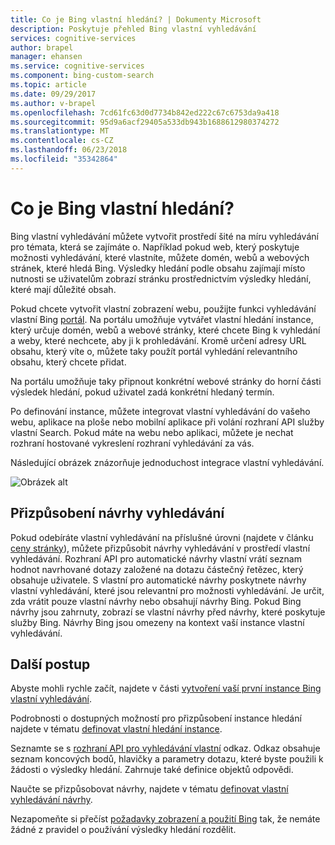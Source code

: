 ```yaml
---
title: Co je Bing vlastní hledání? | Dokumenty Microsoft
description: Poskytuje přehled Bing vlastní vyhledávání
services: cognitive-services
author: brapel
manager: ehansen
ms.service: cognitive-services
ms.component: bing-custom-search
ms.topic: article
ms.date: 09/29/2017
ms.author: v-brapel
ms.openlocfilehash: 7cd61fc63d0d7734b842ed222c67c6753da9a418
ms.sourcegitcommit: 95d9a6acf29405a533db943b1688612980374272
ms.translationtype: MT
ms.contentlocale: cs-CZ
ms.lasthandoff: 06/23/2018
ms.locfileid: "35342864"
---
```

# <a name="what-is-bing-custom-search"></a>Co je Bing vlastní hledání?

Bing vlastní vyhledávání můžete vytvořit prostředí šité na míru vyhledávání pro témata, která se zajímáte o. Například pokud web, který poskytuje možnosti vyhledávání, které vlastníte, můžete domén, webů a webových stránek, které hledá Bing. Výsledky hledání podle obsahu zajímají místo nutnosti se uživatelům zobrazí stránku prostřednictvím výsledky hledání, které mají důležité obsah.

Pokud chcete vytvořit vlastní zobrazení webu, použijte funkci vyhledávání vlastní Bing [portál](https://customsearch.ai). Na portálu umožňuje vytvářet vlastní hledání instance, který určuje domén, webů a webové stránky, které chcete Bing k vyhledání a weby, které nechcete, aby ji k prohledávání. Kromě určení adresy URL obsahu, který víte o, můžete taky použít portál vyhledání relevantního obsahu, který chcete přidat.

Na portálu umožňuje taky připnout konkrétní webové stránky do horní části výsledek hledání, pokud uživatel zadá konkrétní hledaný termín. 

Po definování instance, můžete integrovat vlastní vyhledávání do vašeho webu, aplikace na ploše nebo mobilní aplikace při volání rozhraní API služby vlastní Search. Pokud máte na webu nebo aplikaci, můžete je nechat rozhraní hostované vykreslení rozhraní vyhledávání za vás.

Následující obrázek znázorňuje jednoduchost integrace vlastní vyhledávání.

![Obrázek alt](./media/bcs-overview.png "jak Bing vlastní vyhledávání funguje.")

## <a name="customize-search-suggestions"></a>Přizpůsobení návrhy vyhledávání

Pokud odebíráte vlastní vyhledávání na příslušné úrovni (najdete v článku [ceny stránky](https://azure.microsoft.com/pricing/details/cognitive-services/bing-custom-search/)), můžete přizpůsobit návrhy vyhledávání v prostředí vlastní vyhledávání. Rozhraní API pro automatické návrhy vlastní vrátí seznam hodnot navrhované dotazy založené na dotazu částečný řetězec, který obsahuje uživatele. S vlastní pro automatické návrhy poskytnete návrhy vlastní vyhledávání, které jsou relevantní pro možnosti vyhledávání. Je určit, zda vrátit pouze vlastní návrhy nebo obsahují návrhy Bing. Pokud Bing návrhy jsou zahrnuty, zobrazí se vlastní návrhy před návrhy, které poskytuje služby Bing. Návrhy Bing jsou omezeny na kontext vaší instance vlastní vyhledávání.

## <a name="next-steps"></a>Další postup

Abyste mohli rychle začít, najdete v části [vytvoření vaší první instance Bing vlastní vyhledávání](quick-start.md).

Podrobnosti o dostupných možností pro přizpůsobení instance hledání najdete v tématu [definovat vlastní hledání instance](define-your-custom-view.md).

Seznamte se s [rozhraní API pro vyhledávání vlastní](https://docs.microsoft.com/rest/api/cognitiveservices/bing-custom-search-api-v7-reference) odkaz. Odkaz obsahuje seznam koncových bodů, hlavičky a parametry dotazu, které byste použili k žádosti o výsledky hledání. Zahrnuje také definice objektů odpovědi.

Naučte se přizpůsobovat návrhy, najdete v tématu [definovat vlastní vyhledávání návrhy](define-custom-suggestions.md).

Nezapomeňte si přečíst [požadavky zobrazení a použití Bing](./use-and-display-requirements.md) tak, že nemáte žádné z pravidel o používání výsledky hledání rozdělit.
